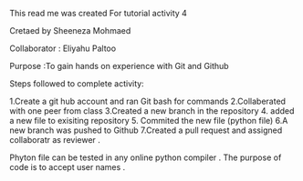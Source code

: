 This read me was created For tutorial activity 4

 Cretaed by Sheeneza Mohmaed 

 Collaborator : Eliyahu Paltoo

 Purpose :To gain hands on experience with Git and Github 

 Steps followed to complete activity:


1.Create a git hub account and ran Git bash for commands 
2.Collaberated with one peer from class
3.Created a new branch in the repository 
4. added a new file to exisiting repository 
5. Commited the new file (python file)
6.A new branch was pushed to Github 
7.Created a pull request and assigned collaboratr as reviewer .

Phyton file can be tested in any online python compiler .
The purpose of code is to accept user names .
